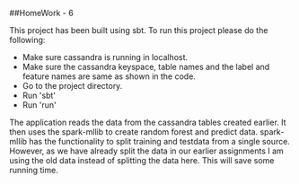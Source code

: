 ##HomeWork - 6

This project has been built using sbt.
To run this project please do the following:
- Make sure cassandra is running in localhost.
- Make sure the cassandra keyspace, table names and the label and feature names are same as shown in the code.
- Go to the project directory.
- Run 'sbt'
- Run 'run'

The application reads the data from the cassandra tables created earlier. It then uses the spark-mllib to create random forest and predict data.
spark-mllib has the functionality to split training and testdata from a single source. However, as we have already split the data in our earlier assignments I am using the old data instead of splitting the data here. This will save some running time.